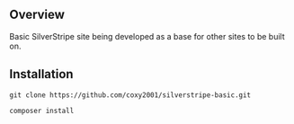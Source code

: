 ## Overview

Basic SilverStripe site being developed as a base for other sites to be built on.

## Installation

`git clone https://github.com/coxy2001/silverstripe-basic.git`

`composer install`

